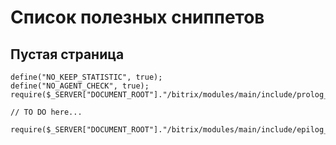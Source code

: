 # Список полезных сниппетов

## Пустая страница
```
define("NO_KEEP_STATISTIC", true);
define("NO_AGENT_CHECK", true);
require($_SERVER["DOCUMENT_ROOT"]."/bitrix/modules/main/include/prolog_before.php");

// TO DO here...

require($_SERVER["DOCUMENT_ROOT"]."/bitrix/modules/main/include/epilog_after.php");
```